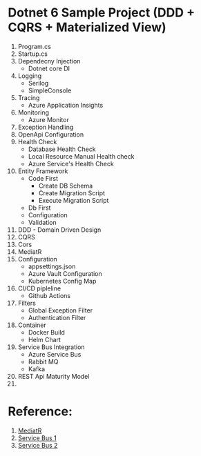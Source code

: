 # Dotnet 6 Sample Project (DDD + CQRS + Materialized View)

1. Program.cs
2. Startup.cs
3. Dependecny Injection
    - Dotnet core DI
4. Logging
    - Serilog
    - SimpleConsole
5. Tracing
    - Azure Application Insights
6. Monitoring
    - Azure Monitor
6. Exception Handling
7. OpenApi Configuration
8. Health Check 
    - Database Health Check
    - Local Resource Manual Health check
    - Azure Service's Health Check
9. Entity Framework
    - Code First
        - Create DB Schema
        - Create Migration Script
        - Execute Migration Script
    - Db First
    - Configuration
    - Validation 
10. DDD - Domain Driven Design
12. CQRS
11. Cors
12. MediatR
13. Configuration
    - appsettings.json
    - Azure Vault Configuration
    - Kubernetes Config Map 
14. CI/CD pipleline
    - Github Actions
15. Filters
    - Global Exception Filter
    - Authentication Filter
16. Container
    - Docker Build
    - Helm Chart
17. Service Bus Integration
    - Azure Service Bus
    - Rabbit MQ
    - Kafka
18. REST Api Maturity Model
19. 


# Reference:

1. [MediatR](https://www.bing.com/videos/search?q=mediatr+c%23+tutorial&view=detail&mid=1C22CB32DCF2534E64D91C22CB32DCF2534E64D9&FORM=VIRE)
2. [Service Bus 1](https://csmithblog.medium.com/azure-service-bus-queue-storage-5780feb17d7c)
3. [Service Bus 2](https://medium.com/nerd-for-tech/azure-service-bus-publish-subscribe-pattern-178dd44baa36)